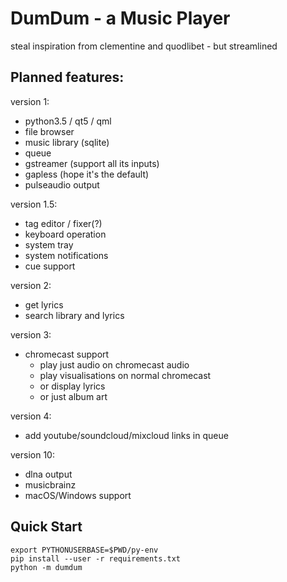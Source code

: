 # DumDum - a Music Player

steal inspiration from clementine and quodlibet - but streamlined

## Planned features:

version 1:

* python3.5 / qt5 / qml
* file browser
* music library (sqlite)
* queue
* gstreamer (support all its inputs)
* gapless (hope it's the default)
* pulseaudio output

version 1.5:

* tag editor / fixer(?)
* keyboard operation
* system tray
* system notifications
* cue support

version 2:

* get lyrics
* search library and lyrics

version 3:

* chromecast support
  * play just audio on chromecast audio
  * play visualisations on normal chromecast
  * or display lyrics
  * or just album art

version 4:

* add youtube/soundcloud/mixcloud links in queue

version 10:

* dlna output
* musicbrainz
* macOS/Windows support


## Quick Start

```
export PYTHONUSERBASE=$PWD/py-env
pip install --user -r requirements.txt
python -m dumdum
```

